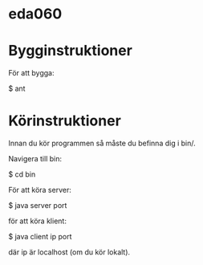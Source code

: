 eda060
======

Bygginstruktioner
=================

För att bygga: 

  $ ant

Körinstruktioner
================

Innan du kör programmen så måste du befinna dig i bin/.

Navigera till bin:

  $ cd bin
  
För att köra server:

  $ java server port
  
för att köra klient:

  $ java client ip port

där ip är localhost (om du kör lokalt).

